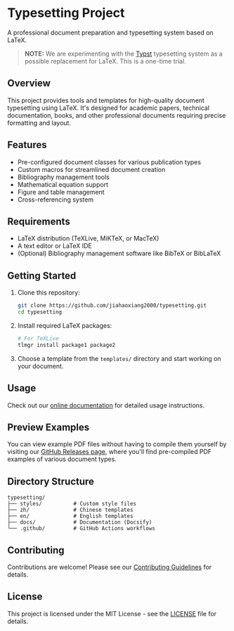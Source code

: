 # Typesetting Project

A professional document preparation and typesetting system based on LaTeX.

> **NOTE:** We are experimenting with the [Typst](https://github.com/typst/) typesetting system as a possible replacement for LaTeX. This is a one-time trial.

## Overview

This project provides tools and templates for high-quality document typesetting using LaTeX. It's designed for academic papers, technical documentation, books, and other professional documents requiring precise formatting and layout.

## Features

- Pre-configured document classes for various publication types
- Custom macros for streamlined document creation
- Bibliography management tools
- Mathematical equation support
- Figure and table management
- Cross-referencing system

## Requirements

- LaTeX distribution (TeXLive, MiKTeX, or MacTeX)
- A text editor or LaTeX IDE
- (Optional) Bibliography management software like BibTeX or BibLaTeX

## Getting Started

1. Clone this repository:

   ```bash
   git clone https://github.com/jiahaoxiang2000/typesetting.git
   cd typesetting
   ```

2. Install required LaTeX packages:

   ```bash
   # For TeXLive
   tlmgr install package1 package2
   ```

3. Choose a template from the `templates/` directory and start working on your document.

## Usage

Check out our [online documentation](https://jiahaoxiang2000.github.io/typesetting/) for detailed usage instructions.

## Preview Examples

You can view example PDF files without having to compile them yourself by visiting our [GitHub Releases page](https://github.com/jiahaoxiang2000/typesetting/releases), where you'll find pre-compiled PDF examples of various document types.

## Directory Structure

```
typesetting/
├── styles/          # Custom style files
├── zh/              # Chinese templates
├── en/              # English templates
├── docs/            # Documentation (Docsify)
└── .github/         # GitHub Actions workflows
```

## Contributing

Contributions are welcome! Please see our [Contributing Guidelines](CONTRIBUTING.md) for details.

## License

This project is licensed under the MIT License - see the [LICENSE](LICENSE) file for details.
